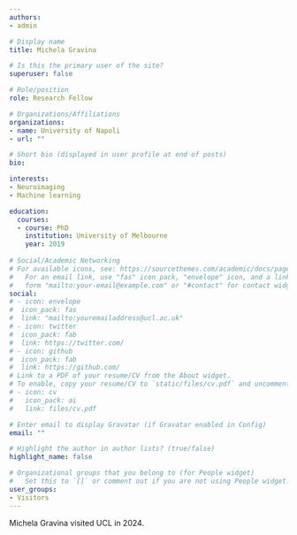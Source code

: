 ```yaml
---
authors:
- admin

# Display name
title: Michela Gravina

# Is this the primary user of the site?
superuser: false

# Role/position
role: Research Fellow

# Organizations/Affiliations
organizations:
- name: University of Napoli
- url: ""

# Short bio (displayed in user profile at end of posts)
bio: 

interests:
- Neuroimaging
- Machine learning

education:
  courses:
  - course: PhD
    institution: University of Melbourne
    year: 2019
  
# Social/Academic Networking
# For available icons, see: https://sourcethemes.com/academic/docs/page-builder/#icons
#   For an email link, use "fas" icon pack, "envelope" icon, and a link in the
#   form "mailto:your-email@example.com" or "#contact" for contact widget.
social:
# - icon: envelope
#  icon_pack: fas
#  link: "mailto:youremailaddress@ucl.ac.uk"
# - icon: twitter
#  icon_pack: fab
#  link: https://twitter.com/
# - icon: github
#  icon_pack: fab
#  link: https://github.com/
# Link to a PDF of your resume/CV from the About widget.
# To enable, copy your resume/CV to `static/files/cv.pdf` and uncomment the lines below.
# - icon: cv
#   icon_pack: ai
#   link: files/cv.pdf

# Enter email to display Gravatar (if Gravatar enabled in Config)
email: ""

# Highlight the author in author lists? (true/false)
highlight_name: false

# Organizational groups that you belong to (for People widget)
#   Set this to `[]` or comment out if you are not using People widget.
user_groups:
- Visitors
---
```


Michela Gravina visited UCL in 2024.
